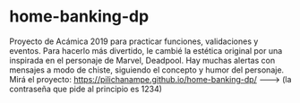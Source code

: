# home-banking-dp
Proyecto de Acámica 2019 para practicar funciones, validaciones y eventos. Para hacerlo más divertido, le cambié la estética original por una inspirada en el personaje de Marvel, Deadpool. Hay muchas alertas con mensajes a modo de chiste, siguiendo el concepto y humor del personaje. Mirá el proyecto: https://pilichanampe.github.io/home-banking-dp/ ---> (la contraseña que pide al principio es 1234)
